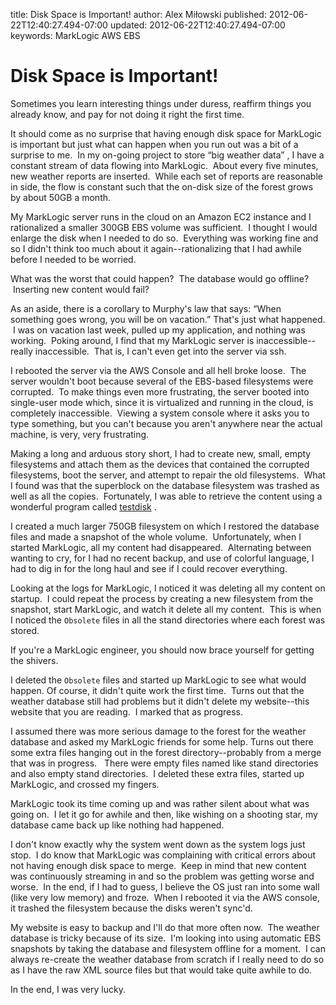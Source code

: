 title: Disk Space is Important!
author: Alex Miłowski
published: 2012-06-22T12:40:27.494-07:00
updated: 2012-06-22T12:40:27.494-07:00
keywords: MarkLogic
          AWS
          EBS

# Disk Space is Important!

Sometimes you learn interesting things under duress, reaffirm things you already know, and pay for not doing it right the first time.

It should come as no surprise that having enough disk space for MarkLogic is important but just what can happen when you run out was a bit of a surprise to me.  In my on-going project to store  “big weather data” , I have a constant stream of data flowing into MarkLogic.  About every five minutes, new weather reports are inserted.  While each set of reports are reasonable in side, the flow is constant such that the on-disk size of the forest grows by about 50GB a month.

My MarkLogic server runs in the cloud on an Amazon EC2 instance and I rationalized a smaller 300GB EBS volume was sufficient.  I thought I would enlarge the disk when I needed to do so.  Everything was working fine and so I didn't think too much about it again--rationalizing that I had awhile before I needed to be worried.

What was the worst that could happen?  The database would go offline?  Inserting new content would fail?

As an aside, there is a corollary to Murphy's law that says:  “When something goes wrong, you will be on vacation.” That's just what happened.  I was on vacation last week, pulled up my application, and nothing was working.  Poking around, I find that my MarkLogic server is inaccessible--really inaccessible.  That is, I can't even get into the server via ssh. 

I rebooted the server via the AWS Console and all hell broke loose.  The server wouldn't boot because several of the EBS-based filesystems were corrupted.  To make things even more frustrating, the server booted into single-user mode which, since it is virtualized and running in the cloud, is completely inaccessible.  Viewing a system console where it asks you to type something, but you can't because you aren't anywhere near the actual machine, is very, very frustrating.

Making a long and arduous story short, I had to create new, small, empty filesystems and attach them as the devices that contained the corrupted filesystems, boot the server, and attempt to repair the old filesystems.  What I found was that the superblock on the database filesystem was trashed as well as all the copies.  Fortunately, I was able to retrieve the content using a wonderful program called [testdisk](http://www.cgsecurity.org/wiki/TestDisk) .

I created a much larger 750GB filesystem on which I restored the database files and made a snapshot of the whole volume.  Unfortunately, when I started MarkLogic, all my content had disappeared.  Alternating between wanting to cry, for I had no recent backup, and use of colorful language, I had to dig in for the long haul and see if I could recover everything.

Looking at the logs for MarkLogic, I noticed it was deleting all my content on startup.  I could repeat the process by creating a new filesystem from the snapshot, start MarkLogic, and watch it delete all my content.  This is when I noticed the `Obsolete` files in all the stand directories where each forest was stored. 

If you're a MarkLogic engineer, you should now brace yourself for getting the shivers.

I deleted the `Obsolete` files and started up MarkLogic to see what would happen.  Of course, it didn't quite work the first time.  Turns out that the weather database still had problems but it didn't delete my website--this website that you are reading.  I marked that as progress. 

I assumed there was more serious damage to the forest for the weather database and asked my MarkLogic friends for some help. Turns out there some extra files hanging out in the forest directory--probably from a merge that was in progress.   There were empty files named like stand directories and also empty stand directories.  I deleted these extra files, started up MarkLogic, and crossed my fingers.

MarkLogic took its time coming up and was rather silent about what was going on.  I let it go for awhile and then, like wishing on a shooting star, my database came back up like nothing had happened.

I don't know exactly why the system went down as the system logs just stop.  I do know that MarkLogic was complaining with critical errors about not having enough disk space to merge.  Keep in mind that new content was continuously streaming in and so the problem was getting worse and worse.  In the end, if I had to guess, I believe the OS just ran into some wall (like very low memory) and froze.  When I rebooted it via the AWS console, it trashed the filesystem because the disks weren't sync'd.

My website is easy to backup and I'll do that more often now.  The weather database is tricky because of its size.  I'm looking into using automatic EBS snapshots by taking the database and filesystem offline for a moment.  I can always re-create the weather database from scratch if I really need to do so as I have the raw XML source files but that would take quite awhile to do.

In the end, I was very lucky.



